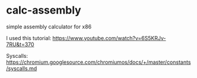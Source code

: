 # calc-assembly
simple assembly calculator for x86

I used this tutorial: https://www.youtube.com/watch?v=6S5KRJv-7RU&t=370

Syscalls: https://chromium.googlesource.com/chromiumos/docs/+/master/constants/syscalls.md